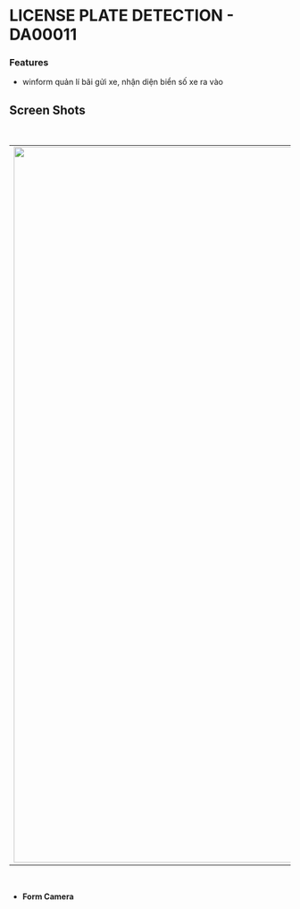 # LICENSE PLATE DETECTION - DA00011
### Features
- winform quản lí bãi gửi xe, nhận diện biển số xe ra vào
## Screen Shots
<br>
<div align="center">
   <table align="center" border="0" >
  <tr>
    <td><img width=1280 src="https://github.com/thqnhngqn-dev/Quanlibaixe-DA00011/blob/main/Screen%20Shots/form_camera.png"/></td>
  </table>
  </div>
<br>


- **Form Camera**
